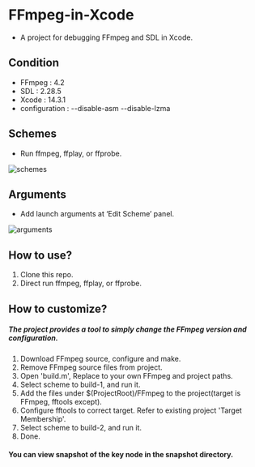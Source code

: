 # FFmpeg-in-Xcode

- A project for debugging FFmpeg and SDL in Xcode.

## Condition

- FFmpeg : 4.2
- SDL : 2.28.5
- Xcode : 14.3.1
- configuration  : --disable-asm --disable-lzma

## Schemes

- Run ffmpeg, ffplay, or ffprobe.

![schemes](https://github.com/libobjc/FFmpeg-in-Xcode/blob/master/snapshot/schemes.png?raw=true)

## Arguments

- Add launch arguments at ‘Edit Scheme’ panel.

![arguments](https://github.com/libobjc/FFmpeg-in-Xcode/blob/master/snapshot/arguments.png?raw=true)

## How to use?

1. Clone this repo.
1. Direct run ffmpeg, ffplay, or ffprobe.

## How to customize?

##### The project provides a tool to simply change the FFmpeg version and configuration.

1. Download FFmpeg source, configure and make.
1. Remove FFmpeg source files from project.
1. Open 'build.m', Replace to your own FFmpeg and project paths.
1. Select scheme to build-1, and run it.
1. Add the files under $(ProjectRoot)/FFmpeg to the project(target is FFmpeg, fftools except).
1. Configure fftools to correct target. Refer to existing project 'Target Membership'.
1. Select scheme to build-2, and run it.
1. Done.

#### You can view snapshot of the key node in the snapshot directory.
